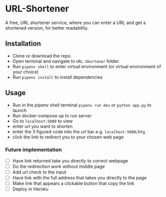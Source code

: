 # URL-Shortener

A free, URL shortener service, where you can enter a URL and get a shortened version, for better readability.

## Installation

* Clone or download the repo.
* Open terminal and navigate to `URL-Shortener` folder.
* Run `pipenv shell` to enter virtual environment (or virtual environment of your choice)
* Run `pipenv install` to install dependencies

## Usage
* Run in the pipenv shell terminal `pipenv run dev` or `python app.py` to launch
* Run docker-compose up to run server
* Go to `localhost:5000` to view  
* enter url you want to shorten
* enter the 3 figured code into the url bar e.g. `localhost:5000/Dtg`
* click the link to redirect you to your chosen web page

### Future implementation
- [ ] Have link returned take you directly to correct webpage 
- [ ] Do the redirection work without middle page
- [ ] Add url check to the input
- [ ] Have link with the full address that takes you directly to the page
- [ ] Make link that appears a clickable button that copy the link
- [ ] Deploy in Heroku

